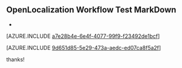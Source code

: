 ## OpenLocalization Workflow Test MarkDown
* 

[AZURE.INCLUDE [a7e28b4e-6e4f-4077-99f9-f23492de1bcf](calleeMd1.md)]



[AZURE.INCLUDE [9d651d85-5e29-473a-aedc-ed07ca8f5a2f](calleeMd2.md)]

 
thanks!